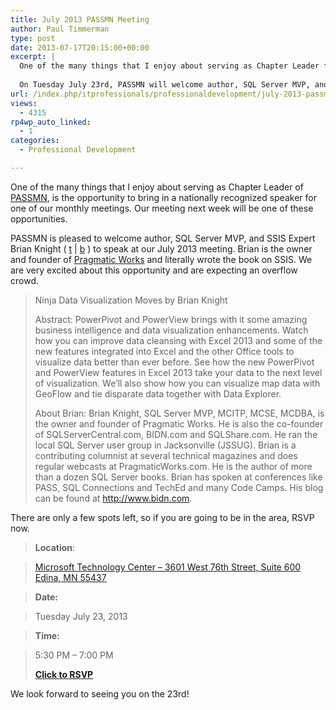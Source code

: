 ```yaml
---
title: July 2013 PASSMN Meeting
author: Paul Timmerman
type: post
date: 2013-07-17T20:15:00+00:00
excerpt: |
  One of the many things that I enjoy about serving as Chapter Leader for PASSMN is the opportunity to bring in a nationally recognized speaker for one of our monthly meetings.
  
  On Tuesday July 23rd, PASSMN will welcome author, SQL Server MVP, and SSIS&hellip;
url: /index.php/itprofessionals/professionaldevelopment/july-2013-passmn-meeting/
views:
  - 4315
rp4wp_auto_linked:
  - 1
categories:
  - Professional Development

---
```

One of the many things that I enjoy about serving as Chapter Leader of <a href="http://minnesota.sqlpass.org" target="_blank">PASSMN</a>, is the opportunity to bring in a nationally recognized speaker for one of our monthly meetings. Our meeting next week will be one of these opportunities.

PASSMN is pleased to welcome author, SQL Server MVP, and SSIS Expert Brian Knight ( <a href="https://twitter.com/brianknight" target="_blank">t</a> | <a href="http://www.bidn.com/" target="_blank">b</a> ) to speak at our July 2013 meeting. Brian is the owner and founder of <a href="http://www.pragmaticworks.com/" target="_blank">Pragmatic Works</a> and literally wrote the book on SSIS. We are very excited about this opportunity and are expecting an overflow crowd.

> Ninja Data Visualization Moves by Brian Knight
> 
> Abstract: PowerPivot and PowerView brings with it some amazing business intelligence and data visualization enhancements. Watch how you can improve data cleansing with Excel 2013 and some of the new features integrated into Excel and the other Office tools to visualize data better than ever before. See how the new PowerPivot and PowerView features in Excel 2013 take your data to the next level of visualization. We’ll also show how you can visualize map data with GeoFlow and tie disparate data together with Data Explorer.
> 
> About Brian: Brian Knight, SQL Server MVP, MCITP, MCSE, MCDBA, is the owner and founder of Pragmatic Works. He is also the co-founder of SQLServerCentral.com, BIDN.com and SQLShare.com. He ran the local SQL Server user group in Jacksonville (JSSUG). Brian is a contributing columnist at several technical magazines and does regular webcasts at PragmaticWorks.com. He is the author of more than a dozen SQL Server books. Brian has spoken at conferences like PASS, SQL Connections and TechEd and many Code Camps. His blog can be found at http://www.bidn.com. 

There are only a few spots left, so if you are going to be in the area, RSVP now.

> **Location**:
  
> [Microsoft Technology Center &#8211; 3601 West 76th Street, Suite 600 Edina, MN 55437][1]
  
> **Date:**
  
> Tuesday July 23, 2013
  
> **Time:**
  
> 5:30 PM &#8211; 7:00 PM
> 
> **[Click to RSVP][2]** 

We look forward to seeing you on the 23rd!

 [1]: http://binged.it/AcUxYj
 [2]: http://passmnjul2013.eventbrite.com/